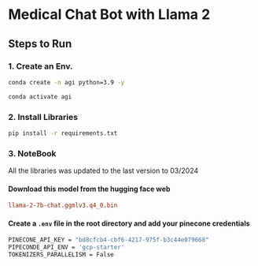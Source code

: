 # Medical Chat Bot with Llama 2

## Steps to Run
### 1. Create an Env.
```bash
conda create -n agi python=3.9 -y
```
```bash
conda activate agi
```
### 2. Install Libraries
```bash
pip install -r requirements.txt
```

### 3. NoteBook
All the libraries was updated to the last version to 03/2024

#### Download this model from the hugging face web
```ini
llama-2-7b-chat.ggmlv3.q4_0.bin
```
#### Create a ```.env``` file in the root directory and add your pinecone credentials
```bash
PINECONE_API_KEY = "bd8cfcb4-cbf6-4217-975f-b3c44e079668"
PIPECONDE_API_ENV = 'gcp-starter'
TOKENIZERS_PARALLELISM = False
```



